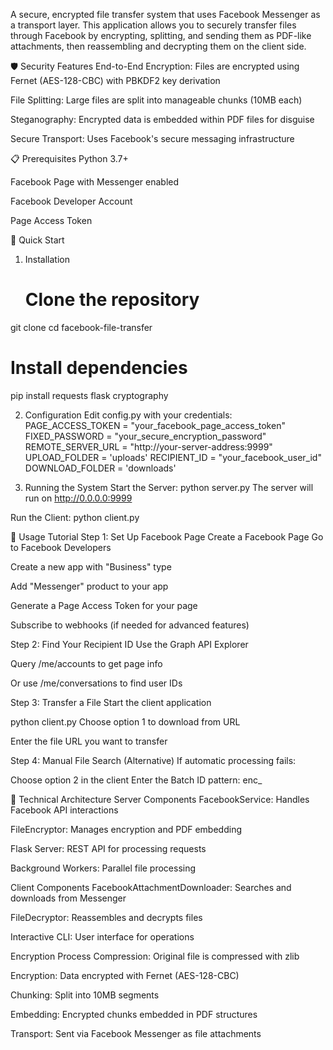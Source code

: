 A secure, encrypted file transfer system that uses Facebook Messenger as a transport layer. This application allows you to securely transfer files through Facebook by encrypting, splitting, and sending them as PDF-like attachments, then reassembling and decrypting them on the client side.

🛡️ Security Features
End-to-End Encryption: Files are encrypted using Fernet (AES-128-CBC) with PBKDF2 key derivation

File Splitting: Large files are split into manageable chunks (10MB each)

Steganography: Encrypted data is embedded within PDF files for disguise

Secure Transport: Uses Facebook's secure messaging infrastructure

📋 Prerequisites
Python 3.7+

Facebook Page with Messenger enabled

Facebook Developer Account

Page Access Token

🚀 Quick Start
1. Installation
   # Clone the repository
git clone <your-repo-url>
cd facebook-file-transfer

# Install dependencies
pip install requests flask cryptography

2. Configuration
Edit config.py with your credentials:
  PAGE_ACCESS_TOKEN = "your_facebook_page_access_token"
  FIXED_PASSWORD = "your_secure_encryption_password"
  REMOTE_SERVER_URL = "http://your-server-address:9999"
  UPLOAD_FOLDER = 'uploads'
  RECIPIENT_ID = "your_facebook_user_id"
  DOWNLOAD_FOLDER = 'downloads'

3. Running the System
Start the Server:
  python server.py
The server will run on http://0.0.0.0:9999

Run the Client:
python client.py

🎯 Usage Tutorial
Step 1: Set Up Facebook Page
  Create a Facebook Page
  Go to Facebook Developers
  
  Create a new app with "Business" type
  
  Add "Messenger" product to your app
  
  Generate a Page Access Token for your page
  
  Subscribe to webhooks (if needed for advanced features)

Step 2: Find Your Recipient ID
Use the Graph API Explorer
  
  Query /me/accounts to get page info
  
  Or use /me/conversations to find user IDs

Step 3: Transfer a File
Start the client application

  python client.py
Choose option 1 to download from URL

Enter the file URL you want to transfer


Step 4: Manual File Search (Alternative)
If automatic processing fails:
  
  Choose option 2 in the client
  Enter the Batch ID pattern: enc_<your-batch-id>


🔧 Technical Architecture
Server Components
FacebookService: Handles Facebook API interactions

FileEncryptor: Manages encryption and PDF embedding

Flask Server: REST API for processing requests

Background Workers: Parallel file processing

Client Components
FacebookAttachmentDownloader: Searches and downloads from Messenger

FileDecryptor: Reassembles and decrypts files

Interactive CLI: User interface for operations

Encryption Process
Compression: Original file is compressed with zlib

Encryption: Data encrypted with Fernet (AES-128-CBC)

Chunking: Split into 10MB segments

Embedding: Encrypted chunks embedded in PDF structures

Transport: Sent via Facebook Messenger as file attachments

